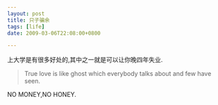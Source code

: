 ```yaml
---
layout: post
title: 只子骗余
tags: [life]
date: 2009-03-06T22:08:00+0800

---
```


上大学是有很多好处的,其中之一就是可以让你晚四年失业.  

> True love is like ghost which everybody talks about and few have seen.  

NO MONEY,NO HONEY.

